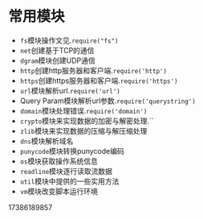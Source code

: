 # 常用模块

* `fs`模块操作文见.`require("fs")`
* `net`创建基于TCP的通信
* `dgram`模块创建UDP通信
* `http`创建http服务器和客户端.`require('http')`
* `https`创建https服务器和客户端.`require('https')`
* `url`模块解析url.`require('url')`
* Query Param模块解析url参数.`require('querystring')`
* `domain`模块处理错误.`require('domain')`
* `crypto`模块来实现数据的加密与解密处理.``
* `zlib`模块来实现数据的压缩与解压缩处理
* `dns`模块解析域名
* `punycode`模块转换punycode编码
* `os`模块获取操作系统信息
* `readline`模块逐行读取流数据
* `util`模块中提供的一些实用方法
* `vm`模块改变脚本运行环境

17386189857